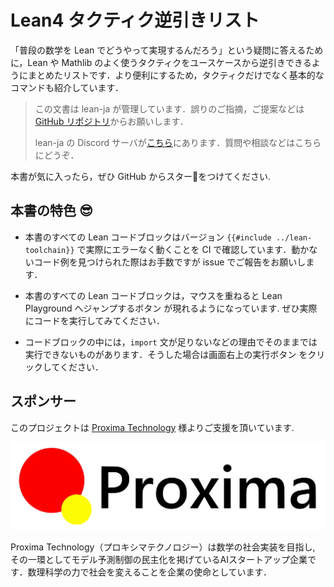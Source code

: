 # Lean4 タクティク逆引きリスト

「普段の数学を Lean でどうやって実現するんだろう」という疑問に答えるために，Lean や Mathlib のよく使うタクティクをユースケースから逆引きできるようにまとめたリストです．より便利にするため，タクティクだけでなく基本的なコマンドも紹介しています．

> この文書は lean-ja が管理しています．誤りのご指摘，ご提案などは [GitHub リポジトリ](https://github.com/lean-ja/tactic-cheatsheet)からお願いします．
>
> lean-ja の Discord サーバが[こちら](https://discord.gg/p32ZfnVawh)にあります．質問や相談などはこちらにどうぞ．

本書が気に入ったら，ぜひ GitHub からスター🌟をつけてください.

## 本書の特色 😎

* 本書のすべての Lean コードブロックはバージョン `{{#include ../lean-toolchain}}` で実際にエラーなく動くことを CI で確認しています．動かないコード例を見つけられた際はお手数ですが issue でご報告をお願いします．

* 本書のすべての Lean コードブロックは，マウスを重ねると Lean Playground へジャンプするボタン <a class="fa fa-external-link"></a> が現れるようになっています. ぜひ実際にコードを実行してみてください．

* コードブロックの中には，`import` 文が足りないなどの理由でそのままでは実行できないものがあります．そうした場合は画面右上の実行ボタン <i class="fa fa-play"></i> をクリックしてください．

## スポンサー

このプロジェクトは [Proxima Technology](https://proxima-ai-tech.com/) 様よりご支援を頂いています.

![logo of Proxima Technology](./image/proxima.svg)

Proxima Technology（プロキシマテクノロジー）は数学の社会実装を目指し, その⼀環としてモデル予測制御の民主化を掲げているAIスタートアップ企業です．数理科学の力で社会を変えることを企業の使命としています．
